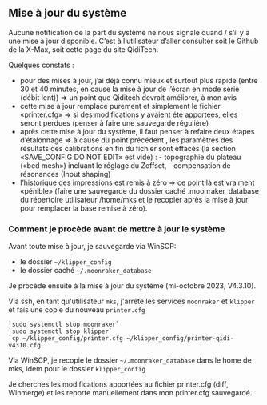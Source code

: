## Mise à jour du système

Aucune notification de la part du système ne nous signale quand / s’il y a une mise à jour disponible.
C’est à l’utilisateur d’aller consulter soit le Github de la X-Max, soit cette page du site QidiTech.

Quelques constats :

- pour des mises à jour, j’ai déjà connu mieux et surtout plus rapide (entre 30 et 40 minutes, en cause la mise à jour de l’écran en mode série (débit lent))
    => un point que Qiditech devrait améliorer, à mon avis
- cette mise à jour remplace purement et simplement le fichier «printer.cfg»
    => si des modifications y avaient été apportées, elles seront perdues (penser à faire une sauvegarde régulière)
- après cette mise à jour du système, il faut penser à refaire deux étapes d’étalonnage
    => à cause du point précédent , les paramètres des résultats des calibrations en fin du fichier sont effacés (la section «SAVE_CONFIG DO NOT EDIT» est vide) :
        - topographie du plateau («bed mesh») incluant le réglage du Zoffset,
        - compensation de résonances (Input shaping)
- l’historique des impressions est remis à zéro
    => ce point là est vraiment «pénible» (faire une sauvegarde du dossier caché .moonraker_database du répertoire utilisateur /home/mks et le recopier après la mise à jour pour remplacer la base remise à zéro).

### Comment je procède avant de mettre à jour le système

Avant toute mise à jour, je sauvegarde via WinSCP:
- le dossier `~/klipper_config`
- le dossier caché `~/.moonraker_database`

Je procède ensuite à la mise à jour du système (mi-octobre 2023, V4.3.10).

Via ssh, en tant qu'utilisateur `mks`, j'arrête les services `moonraker` et `klipper` et fais une copie du nouveau `printer.cfg`

    `sudo systemctl stop moonraker`
    `sudo systemctl stop klipper`
    `cp ~/klipper_config/printer.cfg ~/klipper_config/printer-qidi-v4310.cfg`

Via WinSCP, je recopie le dossier  `~/.moonraker_database` dans le home de mks, idem pour le dossier `klipper_config`

Je cherches les modifications apportées au fichier printer.cfg (diff, Winmerge) et les reporte manuellement dans mon printer.cfg sauvegardé.

